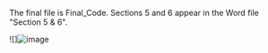 The final file is Final_Code. Sections 5 and 6 appear in the Word file "Section 5 & 6".

![]![image](https://user-images.githubusercontent.com/80626713/213476074-4523f53a-43cb-4edb-a037-cd288e4d26c3.png)


